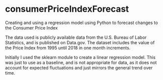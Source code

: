 # consumerPriceIndexForecast
Creating and using a regression model using Python to forecast changes to the Consumer Price Index

The data used is publicly available data from the U.S. Bureau of Labor Statistics, and is published on Data.gov. The dataset includes the value of the Price Index from 1995 until 2018 in one month increments. 

Initially I used the sklearn module to create a linear regression model. This was just to use as a baseline, and is not appropriate for data, as it does not account for expected fluctuations and just mirrors the general trend over time. 

